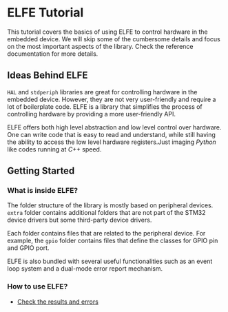 # ELFE Tutorial

This tutorial covers the basics of using ELFE to control hardware in the embedded device. We will skip some of the cumbersome details and focus on the most important aspects of the library. Check the reference documentation for more details.

## Ideas Behind ELFE

`HAL` and `stdperiph` libraries are great for controlling hardware in the embedded device. However, they are not very user-friendly and require a lot of boilerplate code. ELFE is a library that simplifies the process of controlling hardware by providing a more user-friendly API.

ELFE offers both high level abstraction and low level control over hardware. One can write code that is easy to read and understand, while still having the ability to access the low level hardware registers.Just imaging _Python_ like codes running at _C++_ speed.

## Getting Started

### What is inside ELFE?

The folder structure of the library is mostly based on peripheral devices. `extra` folder contains additional folders that are not part of the STM32 device drivers but some third-party device drivers.

Each folder contains files that are related to the peripheral device. For example, the `gpio` folder contains files that define the classes for GPIO pin and GPIO port.

ELFE is also bundled with several useful functionalities such as an event loop system and a dual-mode error report mechanism.

### How to use ELFE?

- [Check the results and errors](./ttr/results.md)
